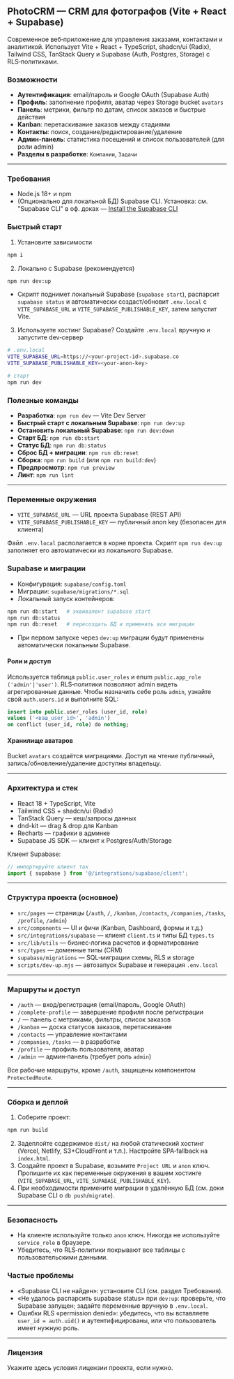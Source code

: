## PhotoCRM — CRM для фотографов (Vite + React + Supabase)

Современное веб‑приложение для управления заказами, контактами и аналитикой. Использует Vite + React + TypeScript, shadcn/ui (Radix), Tailwind CSS, TanStack Query и Supabase (Auth, Postgres, Storage) с RLS‑политиками.

### Возможности
- **Аутентификация**: email/пароль и Google OAuth (Supabase Auth)
- **Профиль**: заполнение профиля, аватар через Storage bucket `avatars`
- **Панель**: метрики, фильтр по датам, список заказов и быстрые действия
- **Kanban**: перетаскивание заказов между стадиями
- **Контакты**: поиск, создание/редактирование/удаление
- **Админ‑панель**: статистика посещений и список пользователей (для роли admin)
- **Разделы в разработке**: `Компании`, `Задачи`

---

### Требования
- Node.js 18+ и npm
- (Опционально для локальной БД) Supabase CLI. Установка: см. "Supabase CLI" в оф. доках — [Install the Supabase CLI](https://supabase.com/docs/guides/cli#install-the-cli)

### Быстрый старт
1) Установите зависимости
```bash
npm i
```
2) Локально с Supabase (рекомендуется)
```bash
npm run dev:up
```
- Скрипт поднимет локальный Supabase (`supabase start`), распарсит `supabase status` и автоматически создаст/обновит `.env.local` с `VITE_SUPABASE_URL` и `VITE_SUPABASE_PUBLISHABLE_KEY`, затем запустит Vite.

3) Используете хостинг Supabase? Создайте `.env.local` вручную и запустите dev‑сервер
```bash
# .env.local
VITE_SUPABASE_URL=https://<your-project-id>.supabase.co
VITE_SUPABASE_PUBLISHABLE_KEY=<your-anon-key>

# старт
npm run dev
```

### Полезные команды
- **Разработка**: `npm run dev` — Vite Dev Server
- **Быстрый старт с локальным Supabase**: `npm run dev:up`
- **Остановить локальный Supabase**: `npm run dev:down`
- **Старт БД**: `npm run db:start`
- **Статус БД**: `npm run db:status`
- **Сброс БД + миграции**: `npm run db:reset`
- **Сборка**: `npm run build` (или `npm run build:dev`)
- **Предпросмотр**: `npm run preview`
- **Линт**: `npm run lint`

---

### Переменные окружения
- `VITE_SUPABASE_URL` — URL проекта Supabase (REST API)
- `VITE_SUPABASE_PUBLISHABLE_KEY` — публичный anon key (безопасен для клиента)

Файл `.env.local` располагается в корне проекта. Скрипт `npm run dev:up` заполняет его автоматически из локального Supabase.

### Supabase и миграции
- Конфигурация: `supabase/config.toml`
- Миграции: `supabase/migrations/*.sql`
- Локальный запуск контейнеров:
```bash
npm run db:start   # эквивалент supabase start
npm run db:status
npm run db:reset   # пересоздать БД и применить все миграции
```
- При первом запуске через `dev:up` миграции будут применены автоматически локальным Supabase.

#### Роли и доступ
Используется таблица `public.user_roles` и enum `public.app_role ('admin'|'user')`. RLS‑политики позволяют admin видеть агрегированные данные. Чтобы назначить себе роль `admin`, узнайте свой `auth.users.id` и выполните SQL:
```sql
insert into public.user_roles (user_id, role)
values ('<ваш_user_id>', 'admin')
on conflict (user_id, role) do nothing;
```

#### Хранилище аватаров
Bucket `avatars` создаётся миграциями. Доступ на чтение публичный, запись/обновление/удаление доступны владельцу.

---

### Архитектура и стек
- React 18 + TypeScript, Vite
- Tailwind CSS + shadcn/ui (Radix)
- TanStack Query — кеш/запросы данных
- dnd-kit — drag & drop для Kanban
- Recharts — графики в админке
- Supabase JS SDK — клиент к Postgres/Auth/Storage

Клиент Supabase:
```ts
// импортируйте клиент так
import { supabase } from '@/integrations/supabase/client';
```

---

### Структура проекта (основное)
- `src/pages` — страницы (`/auth`, `/`, `/kanban`, `/contacts`, `/companies`, `/tasks`, `/profile`, `/admin`)
- `src/components` — UI и фичи (Kanban, Dashboard, формы и т.д.)
- `src/integrations/supabase` — клиент `client.ts` и типы БД `types.ts`
- `src/lib/utils` — бизнес‑логика расчетов и форматирование
- `src/types` — доменные типы (CRM)
- `supabase/migrations` — SQL‑миграции схемы, RLS и storage
- `scripts/dev-up.mjs` — автозапуск Supabase и генерация `.env.local`

---

### Маршруты и доступ
- `/auth` — вход/регистрация (email/пароль, Google OAuth)
- `/complete-profile` — завершение профиля после регистрации
- `/` — панель с метриками, фильтры, список заказов
- `/kanban` — доска статусов заказов, перетаскивание
- `/contacts` — управление контактами
- `/companies`, `/tasks` — в разработке
- `/profile` — профиль пользователя, аватар
- `/admin` — админ‑панель (требует роль `admin`)

Все рабочие маршруты, кроме `/auth`, защищены компонентом `ProtectedRoute`.

---

### Сборка и деплой
1) Соберите проект:
```bash
npm run build
```
2) Задеплойте содержимое `dist/` на любой статический хостинг (Vercel, Netlify, S3+CloudFront и т.п.). Настройте SPA‑fallback на `index.html`.
3) Создайте проект в Supabase, возьмите `Project URL` и `anon` ключ. Пропишите их как переменные окружения в вашем хостинге (`VITE_SUPABASE_URL`, `VITE_SUPABASE_PUBLISHABLE_KEY`).
4) При необходимости примените миграции в удалённую БД (см. доки Supabase CLI о `db push`/`migrate`).

---

### Безопасность
- На клиенте используйте только `anon` ключ. Никогда не используйте `service_role` в браузере.
- Убедитесь, что RLS‑политики покрывают все таблицы с пользовательскими данными.

### Частые проблемы
- «Supabase CLI не найден»: установите CLI (см. раздел Требования).
- «Не удалось распарсить supabase status» при `dev:up`: проверьте, что Supabase запущен; задайте переменные вручную в `.env.local`.
- Ошибки RLS «permission denied»: убедитесь, что вы вставляете `user_id = auth.uid()` и аутентифицированы, или что пользователь имеет нужную роль.

---

### Лицензия
Укажите здесь условия лицензии проекта, если нужно.
